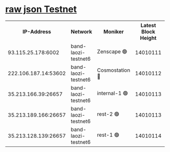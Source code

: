 
[raw json Testnet](https://rpc-check.bandt.stavr.tech/bandt/rpcbandt_result.json)
=

<table><tr><th>IP-Address</th><th>Network</th><th>Moniker</th><th>Latest Block Height</th><th>Earliest Block Height</th><th>Catching Up</th><th>Tx Index</th><th>Voting Power</th><th>Scan Time</th></tr><tr><td>93.115.25.178:6002</td><td>band-laozi-testnet6</td><td>Zenscape 🟢</td><td>14010111</td><td>12460001</td><td>False</td><td>on</td><td>0</td><td>2023-12-19T07:31:51.354561905UTC</td></tr><tr><td>222.106.187.14:53602</td><td>band-laozi-testnet6</td><td>Cosmostation 🔴</td><td>14010112</td><td>13177501</td><td>False</td><td>on</td><td>2203223</td><td>2023-12-19T07:31:53.111372383UTC</td></tr><tr><td>35.213.166.39:26657</td><td>band-laozi-testnet6</td><td>internal-1 🟢</td><td>14010113</td><td>13910113</td><td>False</td><td>on</td><td>0</td><td>2023-12-19T07:31:54.289741261UTC</td></tr><tr><td>35.213.189.166:26657</td><td>band-laozi-testnet6</td><td>rest-2 🟢</td><td>14010113</td><td>13910113</td><td>False</td><td>on</td><td>0</td><td>2023-12-19T07:31:55.527933685UTC</td></tr><tr><td>35.213.128.139:26657</td><td>band-laozi-testnet6</td><td>rest-1 🟢</td><td>14010114</td><td>13910114</td><td>False</td><td>on</td><td>0</td><td>2023-12-19T07:31:58.804989573UTC</td></tr></table>
